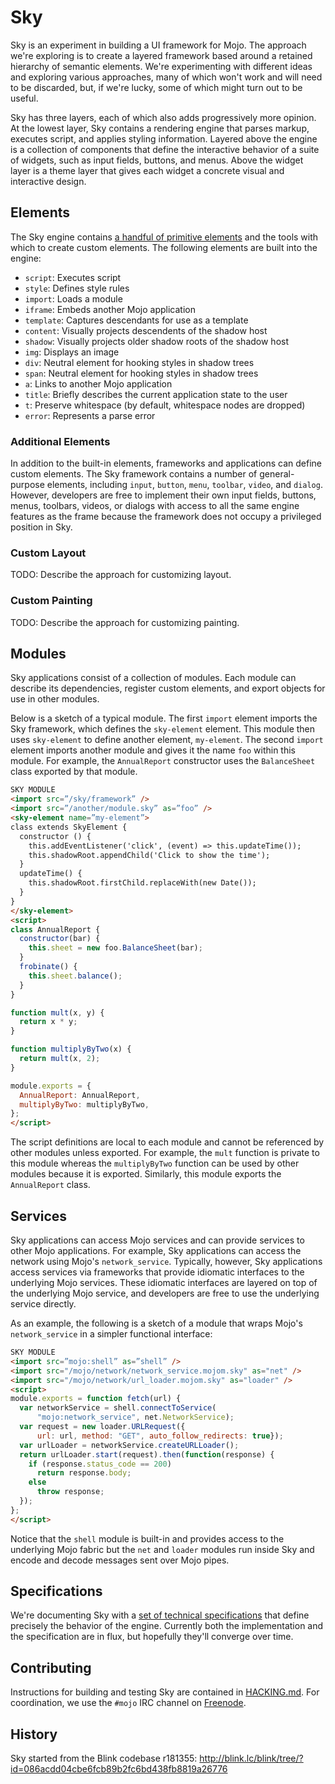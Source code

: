 Sky
===

Sky is an experiment in building a UI framework for Mojo.  The approach we're
exploring is to create a layered framework based around a retained hierarchy of
semantic elements.  We're experimenting with different ideas and exploring
various approaches, many of which won't work and will need to be discarded, but,
if we're lucky, some of which might turn out to be useful.

Sky has three layers, each of which also adds progressively more opinion.  At
the lowest layer, Sky contains a rendering engine that parses markup, executes
script, and applies styling information.  Layered above the engine is a
collection of components that define the interactive behavior of a suite of
widgets, such as input fields, buttons, and menus.  Above the widget layer is a
theme layer that gives each widget a concrete visual and interactive design.

Elements
--------

The Sky engine contains [a handful of primitive elements](specs/markup.md) and the tools with which
to create custom elements.  The following elements are built into the engine:

 - ``script``: Executes script
 - ``style``: Defines style rules
 - ``import``: Loads a module
 - ``iframe``: Embeds another Mojo application
 - ``template``: Captures descendants for use as a template
 - ``content``: Visually projects descendents of the shadow host
 - ``shadow``: Visually projects older shadow roots of the shadow host
 - ``img``: Displays an image
 - ``div``: Neutral element for hooking styles in shadow trees
 - ``span``: Neutral element for hooking styles in shadow trees
 - ``a``: Links to another Mojo application
 - ``title``: Briefly describes the current application state to the user
 - ``t``: Preserve whitespace (by default, whitespace nodes are dropped)
 - ``error``: Represents a parse error

### Additional Elements ###

In addition to the built-in elements, frameworks and applications can define
custom elements.  The Sky framework contains a number of general-purpose
elements, including ``input``, ``button``, ``menu``, ``toolbar``, ``video``, and
``dialog``.  However, developers are free to implement their own input fields,
buttons, menus, toolbars, videos, or dialogs with access to all the same engine
features as the frame because the framework does not occupy a privileged
position in Sky.

### Custom Layout ###

TODO: Describe the approach for customizing layout.

### Custom Painting ###

TODO: Describe the approach for customizing painting.

Modules
-------

Sky applications consist of a collection of modules.  Each module can describe
its dependencies, register custom elements, and export objects for use in other
modules.

Below is a sketch of a typical module.  The first ``import`` element imports the
Sky framework, which defines the ``sky-element`` element.  This module then uses
``sky-element`` to define another element, ``my-element``. The second ``import``
element imports another module and gives it the name ``foo`` within this module.
For example, the ``AnnualReport`` constructor uses the ``BalanceSheet`` class
exported by that module.

```html
SKY MODULE
<import src=”/sky/framework” />
<import src=”/another/module.sky” as=”foo” />
<sky-element name=”my-element”>
class extends SkyElement {
  constructor () {
    this.addEventListener('click', (event) => this.updateTime());
    this.shadowRoot.appendChild('Click to show the time');
  }
  updateTime() {
    this.shadowRoot.firstChild.replaceWith(new Date());
  }
}
</sky-element>
<script>
class AnnualReport {
  constructor(bar) {
    this.sheet = new foo.BalanceSheet(bar);
  }
  frobinate() {
    this.sheet.balance();
  }
}

function mult(x, y) {
  return x * y;
}

function multiplyByTwo(x) {
  return mult(x, 2);
}

module.exports = {
  AnnualReport: AnnualReport,
  multiplyByTwo: multiplyByTwo,
};
</script>
```

The script definitions are local to each module and cannot be referenced by
other modules unless exported.  For example, the ``mult`` function is private to
this module whereas the ``multiplyByTwo`` function can be used by other modules
because it is exported.  Similarly, this module exports the ``AnnualReport``
class.

Services
--------

Sky applications can access Mojo services and can provide services to other Mojo
applications.  For example, Sky applications can access the network using Mojo's
``network_service``.  Typically, however, Sky applications access services via
frameworks that provide idiomatic interfaces to the underlying Mojo services.
These idiomatic interfaces are layered on top of the underlying Mojo service,
and developers are free to use the underlying service directly.

As an example, the following is a sketch of a module that wraps Mojo's
``network_service`` in a simpler functional interface:

```html
SKY MODULE
<import src=”mojo:shell” as=”shell” />
<import src="/mojo/network/network_service.mojom.sky" as="net" />
<import src="/mojo/network/url_loader.mojom.sky" as="loader" />
<script>
module.exports = function fetch(url) {
  var networkService = shell.connectToService(
      "mojo:network_service", net.NetworkService);
  var request = new loader.URLRequest({
      url: url, method: "GET", auto_follow_redirects: true});
  var urlLoader = networkService.createURLLoader();
  return urlLoader.start(request).then(function(response) {
    if (response.status_code == 200)
      return response.body;
    else
      throw response;
  });
};
</script>
```

Notice that the ``shell`` module is built-in and provides access to the
underlying Mojo fabric but the ``net`` and ``loader`` modules run inside Sky and
encode and decode messages sent over Mojo pipes.

Specifications
--------------

We're documenting Sky with a [set of technical specifications](specs) that
define precisely the behavior of the engine.  Currently both the implementation
and the specification are in flux, but hopefully they'll converge over time.

Contributing
------------

Instructions for building and testing Sky are contained in [HACKING.md](HACKING.md). For
coordination, we use the ``#mojo`` IRC channel on
[Freenode](https://freenode.net/).

History
-------
Sky started from the Blink codebase r181355:
http://blink.lc/blink/tree/?id=086acdd04cbe6fcb89b2fc6bd438fb8819a26776

